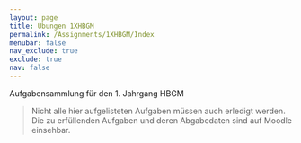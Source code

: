 ```yaml
---
layout: page
title: Übungen 1XHBGM
permalink: /Assignments/1XHBGM/Index
menubar: false
nav_exclude: true
exclude: true
nav: false
---
```


Aufgabensammlung für den 1. Jahrgang HBGM

> Nicht alle hier aufgelisteten Aufgaben müssen auch erledigt werden. Die zu erfüllenden Aufgaben und deren Abgabedaten sind auf Moodle einsehbar.

